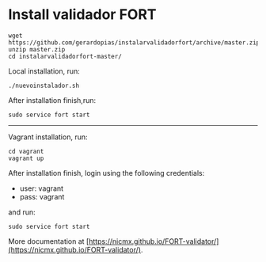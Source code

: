# Install validador FORT

```
wget https://github.com/gerardopias/instalarvalidadorfort/archive/master.zip
unzip master.zip
cd instalarvalidadorfort-master/
```

Local installation, run: 
```
./nuevoinstalador.sh
```
After installation finish,run:
```
sudo service fort start
```

<hr/>

Vagrant installation, run: 
```
cd vagrant
vagrant up
```
After installation finish, login using the following credentials:

- user: vagrant
- pass: vagrant

and run:
```
sudo service fort start
```

More documentation at [https://nicmx.github.io/FORT-validator/](https://nicmx.github.io/FORT-validator/).
